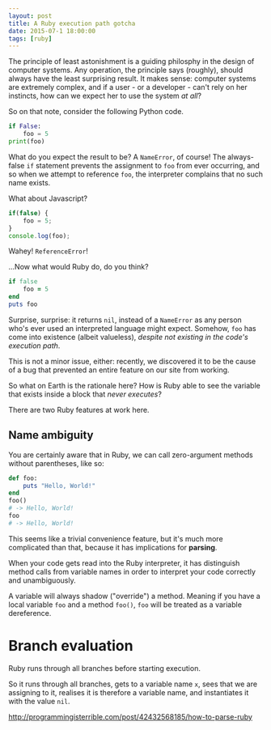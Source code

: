 ```yaml
---
layout: post
title: A Ruby execution path gotcha
date: 2015-07-1 18:00:00
tags: [ruby]
---
```

The principle of least astonishment is a guiding philosphy in the design of computer systems. Any operation, the principle says (roughly), should always have the least surprising result. It makes sense: computer systems are extremely complex, and if a user - or a developer - can't rely on her instincts, how can we expect her to use the system *at all*?

So on that note, consider the following Python code.

```python
if False:
    foo = 5
print(foo)
```

What do you expect the result to be? A `NameError`, of course! The always-false `if` statement prevents the assignment to `foo` from ever occurring, and so when we attempt to reference `foo`, the interpreter complains that no such name exists.

What about Javascript?

```javascript
if(false) {
	foo = 5;
}
console.log(foo);
```

Wahey! `ReferenceError`!

...Now what would Ruby do, do you think?

```ruby
if false
	foo = 5
end
puts foo
```

Surprise, surprise: it returns `nil`, instead of a `NameError` as any person who's ever used an interpreted language might expect. Somehow, `foo` has come into existence (albeit valueless), *despite not existing in the code's execution path*.

This is not a minor issue, either: recently, we discovered it to be the cause of a bug that prevented an entire feature on our site from working.

So what on Earth is the rationale here? How is Ruby able to see the variable that exists inside a block that *never executes*?

There are two Ruby features at work here.

## Name ambiguity

You are certainly aware that in Ruby, we can call zero-argument methods without parentheses, like so:

```ruby
def foo:
    puts "Hello, World!"
end
foo()
# -> Hello, World!
foo
# -> Hello, World!
```

This seems like a trivial convenience feature, but it's much more complicated than that, because it has implications for **parsing**.

When your code gets read into the Ruby interpreter, it has distinguish method calls from variable names in order to interpret your code correctly and unambiguously.

A variable will always shadow ("override") a method. Meaning if you have a local variable `foo` and a method `foo()`, `foo` will be treated as a variable dereference.

# Branch evaluation

Ruby runs through all branches before starting execution.

So it runs through all branches, gets to a variable name `x`, sees that we are assigning to it, realises it is therefore a variable name, and instantiates it with the value `nil`.

http://programmingisterrible.com/post/42432568185/how-to-parse-ruby